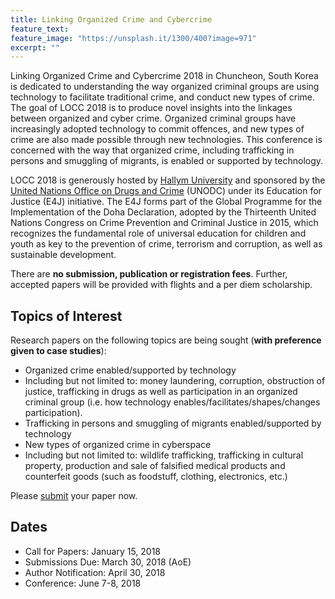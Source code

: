 ```yaml
---
title: Linking Organized Crime and Cybercrime
feature_text:
feature_image: "https://unsplash.it/1300/400?image=971"
excerpt: ""
---
```


Linking Organized Crime and Cybercrime 2018 in Chuncheon, South Korea is dedicated to understanding the way organized criminal groups are using technology to facilitate traditional crime, and conduct new types of crime. The goal of LOCC 2018 is to produce novel insights into the linkages between organized and cyber crime. Organized criminal groups have increasingly adopted technology to commit offences, and new types of crime are also made possible through new technologies. This conference is concerned with the way that organized crime, including trafficking in persons and smuggling of migrants, is enabled or supported by technology.

LOCC 2018 is generously hosted by [Hallym University](https://cis.hallym.ac.kr) and  sponsored by the [United Nations Office on Drugs and Crime](https://unodc.org) (UNODC) under its Education for Justice (E4J) initiative. The E4J forms part of the Global Programme for the Implementation of the Doha Declaration,  adopted by the Thirteenth United Nations Congress on Crime Prevention and Criminal Justice in 2015, which recognizes the fundamental role of universal education for children and youth as key to the prevention of crime, terrorism and corruption, as well as sustainable development.

There are **no submission, publication or registration fees**. Further, accepted papers
will be provided with flights and a per diem scholarship.

## Topics of Interest
Research papers on the following topics are being sought (**with preference given to case studies**):
*	Organized crime enabled/supported by technology
  * Including but not limited to: money laundering, corruption, obstruction of justice, trafficking in drugs as well as participation in an organized criminal group (i.e. how technology enables/facilitates/shapes/changes participation).
*	Trafficking in persons and smuggling of migrants enabled/supported by technology
*	New types of organized crime in cyberspace
  * Including but not limited to: wildlife trafficking, trafficking in cultural property, production and sale of falsified medical products and counterfeit goods (such as foodstuff, clothing, electronics, etc.)

Please [submit](https://locc.dfir.science/submit/) your paper now.

## Dates
* Call for Papers: January 15, 2018
* Submissions Due: March 30, 2018 (AoE)
* Author Notification: April 30, 2018
* Conference: June 7-8, 2018
